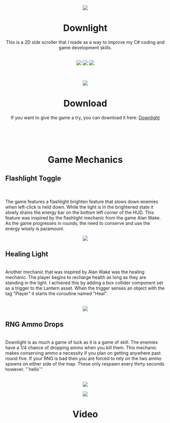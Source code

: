 <p align="center">
  <img src="https://i.imgur.com/nPsqSua.png">
</p>

<h1 align="center">Downlight</h1>

<div style="text-align: center">This is a 2D side scroller that I made as a way to improve my C# coding and game development skills.</div>
 <br />

 <p align="center"><img src="https://img.shields.io/github/last-commit/connorlee11/Downlight"> <img src="https://img.shields.io/github/directory-file-count/connorlee11/Downlight"> <img src="https://img.shields.io/discord/996873491779424276?color=red&label=Discord"></p> 
 <br />


<p align="center">
  <img src="https://media.giphy.com/media/clZUPN84jELxYouMVd/giphy.gif">
</p>

 <h1 align="center">Download</h1>

 <div style="text-align: center">If you want to give the game a try, you can download it here: <a href="https://drive.google.com/file/d/1oWp-wBEIWnkTbo9jcmSWaJCXIyDzU1yH/view?usp=sharing" target="_blank">Downlight</a></div>
<br />
<br />
<br />
<br />

<h1 align="center">Game Mechanics</h1>
<h2 align="left">Flashlight Toggle</h2>
<br />
<br />

<div style="text-align: left">The game features a flashlight brighten feature that slows down enemies when left-click is held down. While the light is in the brightened state it slowly drains the energy bar on the bottom left corner of the HUD. This feature was inspired by the flashlight mechanic from the game Alan Wake. As the game progresses in rounds, the need to conserve and use the energy wisely is paramount.
<br />

<p align="center">
  <img src="../Downlight/DownLight/Pictures/Small_01.png">
</p>


 <h2 align="left">Healing Light</h2>
<br />

<div style="text-align: left">Another mechanic that was inspired by Alan Wake was the healing mechanic. The player begins to recharge health as long as they are standing in the light. I achieved this by adding a box collider component set as a trigger to the Lantern asset. When the trigger senses an object with the tag "Player" it starts the coroutine named "Heal". 
<br />
<br />

<p align="center">
  <img src="../Downlight/DownLight/Pictures/HealingZone_Small.png">
</p>


 <h2 align="left">RNG Ammo Drops</h2>
<br />

<div style="text-align: left">Downlight is as much a game of luck as it is a game of skill. The enemies have a 1/4 chance of dropping ammo when you kill them. This mechanic makes conserving ammo a necessity if you plan on getting anywhere past round five. If your RNG is bad then you are forced to rely on the two ammo spawns on either side of the map. These only respawn every thirty seconds however. "`hello`"  
<br />
<br />

<p align="center"><img src="../Downlight/DownLight/Pictures/1out of 4.png"></p> 
<p align="center"><img src="../Downlight/DownLight/Pictures/Ammo_Small.png"></p>


<h1 align="center">Video</h1>



 



